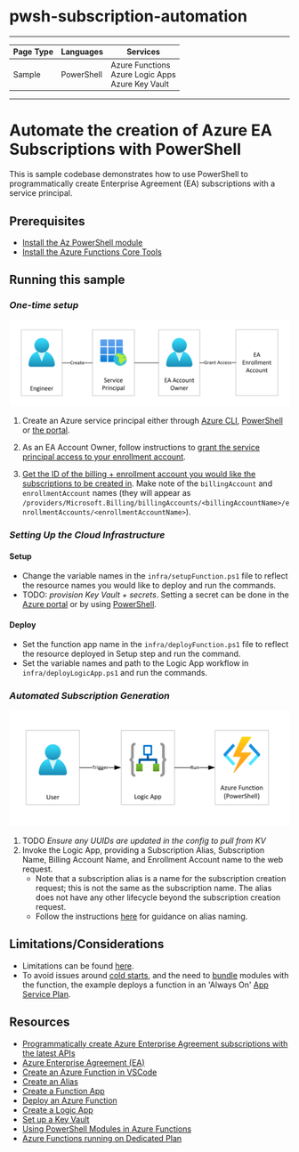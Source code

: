 # pwsh-subscription-automation


---

| Page Type | Languages     | Services |
|-----------|-----------|------------|
| Sample    | PowerShell    | Azure Functions <br> Azure Logic Apps <br> Azure Key Vault |

---

# Automate the creation of Azure EA Subscriptions with PowerShell

This is sample codebase demonstrates how to use PowerShell to programmatically create Enterprise Agreement (EA) subscriptions with a service principal.

## Prerequisites
- [Install the Az PowerShell module](https://docs.microsoft.com/en-us/powershell/azure/install-az-ps?view=azps-8.3.0)
- [Install the Azure Functions Core Tools](https://docs.microsoft.com/en-us/azure/azure-functions/functions-run-local?tabs=v4%2Cwindows%2Ccsharp%2Cportal%2Cbash)

## Running this sample

### _*One-time setup*_
![Setup](/docs/images/onetimesetup.png)

1. Create an Azure service principal either through
    [Azure CLI](https://docs.microsoft.com/cli/azure/create-an-azure-service-principal-azure-cli?toc=%2fazure%2fazure-resource-manager%2ftoc.json),
    [PowerShell](https://docs.microsoft.com/azure/azure-resource-manager/resource-group-authenticate-service-principal/)
    or [the portal](https://docs.microsoft.com/azure/azure-resource-manager/resource-group-create-service-principal-portal/).

2. As an EA Account Owner, follow instructions to [grant the service principal access to your enrollment account](https://docs.microsoft.com/en-us/azure/cost-management-billing/manage/assign-roles-azure-service-principals).

3. [Get the ID of the billing + enrollment account you would like the subscriptions to be created in](https://docs.microsoft.com/en-us/azure/cost-management-billing/manage/programmatically-create-subscription-enterprise-agreement?tabs=rest#find-accounts-you-have-access-to). Make note of the ```billingAccount``` and ```enrollmentAccount``` names (they will appear as ```/providers/Microsoft.Billing/billingAccounts/<billingAccountName>/enrollmentAccounts/<enrollmentAccountName>```).

### _*Setting Up the Cloud Infrastructure*_
#### Setup
- Change the variable names in the ```infra/setupFunction.ps1``` file to reflect the resource names you would like to deploy and run the commands.
- TODO: _provision Key Vault + secrets_. Setting a secret can be done in the [Azure portal](https://learn.microsoft.com/en-us/azure/key-vault/secrets/quick-create-portal) or by using [PowerShell](https://learn.microsoft.com/en-us/azure/key-vault/secrets/quick-create-powershell).

#### Deploy
- Set the function app name in the ```infra/deployFunction.ps1``` file to reflect the resource deployed in Setup step and run the command.
- Set the variable names and path to the Logic App workflow in ```infra/deployLogicApp.ps1``` and run the commands.

### _*Automated Subscription Generation*_

![Automation](/docs/images/automation.png)
1. TODO _Ensure any UUIDs are updated in the config to pull from KV_
2. Invoke the Logic App, providing a Subscription Alias, Subscription Name, Billing Account Name, and Enrollment Account name to the web request.
    - Note that a subscription alias is a name for the subscription creation request; this is not the same as the subscription name. The alias does not have any other lifecycle beyond the subscription creation request.
    - Follow the instructions [here](https://docs.microsoft.com/en-us/azure/cost-management-billing/manage/programmatically-create-subscription-enterprise-agreement?tabs=azure-powershell#create-subscriptions-under-a-specific-enrollment-account) for guidance on alias naming.  

## Limitations/Considerations
* Limitations can be found [here](https://learn.microsoft.com/en-us/azure/cost-management-billing/manage/programmatically-create-subscription-enterprise-agreement?tabs=rest#limitations-of-azure-enterprise-subscription-creation-api).
* To avoid issues around [cold starts](https://learn.microsoft.com/en-us/azure/azure-functions/functions-reference-powershell?tabs=portal#cold-start), and the need to [bundle](https://learn.microsoft.com/en-us/azure/azure-functions/functions-reference-powershell?tabs=portal#bundle-modules-instead-of-using-install-module) modules with the function, the example deploys a function in an 'Always On' [App Service Plan](https://learn.microsoft.com/en-us/powershell/module/az.functions/new-azfunctionapp?view=azps-8.3.0#example-2-create-a-powershell-function-app-which-will-be-hosted-in-a-service-plan).

## Resources
* [Programmatically create Azure Enterprise Agreement subscriptions with the latest APIs](https://docs.microsoft.com/en-us/azure/cost-management-billing/manage/programmatically-create-subscription-enterprise-agreement?tabs=azure-cli)
* [Azure Enterprise Agreement (EA)](https://azure.microsoft.com/pricing/enterprise-agreement/)
* [Create an Azure Function in VSCode](https://docs.microsoft.com/en-us/azure/azure-functions/create-first-function-vs-code-csharp?tabs=in-process)
* [Create an Alias](https://learn.microsoft.com/en-us/rest/api/subscription/2020-09-01/alias/create?tabs=HTTP)
* [Create a Function App](https://learn.microsoft.com/en-us/azure/azure-functions/create-first-function-cli-powershell?tabs=azure-cli%2Cbrowser#create-supporting-azure-resources-for-your-function)
* [Deploy an Azure Function](https://learn.microsoft.com/en-us/azure/azure-functions/deployment-zip-push)
* [Create a Logic App](https://learn.microsoft.com/en-us/azure/logic-apps/quickstart-logic-apps-azure-powershell#update-logic-apps-from-powershell)
* [Set up a Key Vault](https://learn.microsoft.com/en-us/azure/key-vault/secrets/quick-create-powershell)
* [Using PowerShell Modules in Azure Functions](https://devblogs.microsoft.com/powershell/using-powershell-modules-in-azure-functions/)
* [Azure Functions running on Dedicated Plan](https://learn.microsoft.com/en-us/azure/azure-functions/dedicated-plan#always-on)